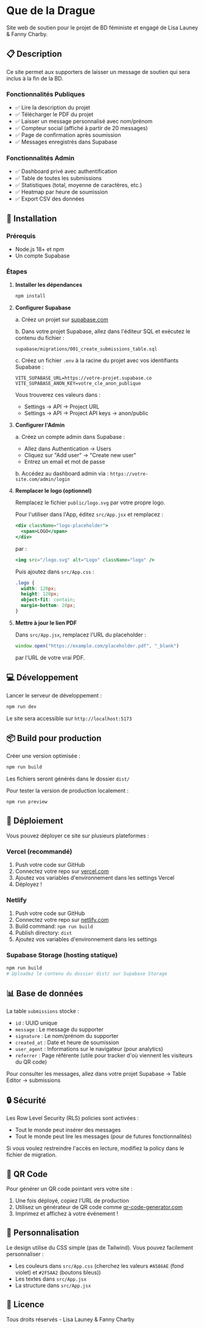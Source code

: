 # Que de la Drague

Site web de soutien pour le projet de BD féministe et engagé de Lisa Launey & Fanny Charby.

## 📋 Description

Ce site permet aux supporters de laisser un message de soutien qui sera inclus à la fin de la BD.

### Fonctionnalités Publiques

- ✅ Lire la description du projet
- ✅ Télécharger le PDF du projet
- ✅ Laisser un message personnalisé avec nom/prénom
- ✅ Compteur social (affiché à partir de 20 messages)
- ✅ Page de confirmation après soumission
- ✅ Messages enregistrés dans Supabase

### Fonctionnalités Admin

- ✅ Dashboard privé avec authentification
- ✅ Table de toutes les submissions
- ✅ Statistiques (total, moyenne de caractères, etc.)
- ✅ Heatmap par heure de soumission
- ✅ Export CSV des données

## 🚀 Installation

### Prérequis

- Node.js 18+ et npm
- Un compte Supabase

### Étapes

1. **Installer les dépendances**

   ```bash
   npm install
   ```

2. **Configurer Supabase**

   a. Créez un projet sur [supabase.com](https://supabase.com)

   b. Dans votre projet Supabase, allez dans l'éditeur SQL et exécutez le contenu du fichier :

   ```
   supabase/migrations/001_create_submissions_table.sql
   ```

   c. Créez un fichier `.env` à la racine du projet avec vos identifiants Supabase :

   ```env
   VITE_SUPABASE_URL=https://votre-projet.supabase.co
   VITE_SUPABASE_ANON_KEY=votre_cle_anon_publique
   ```

   Vous trouverez ces valeurs dans :

   - Settings → API → Project URL
   - Settings → API → Project API keys → anon/public

3. **Configurer l'Admin**

   a. Créez un compte admin dans Supabase :

   - Allez dans Authentication → Users
   - Cliquez sur "Add user" → "Create new user"
   - Entrez un email et mot de passe

   b. Accédez au dashboard admin via : `https://votre-site.com/admin/login`

4. **Remplacer le logo (optionnel)**

   Remplacez le fichier `public/logo.svg` par votre propre logo.

   Pour l'utiliser dans l'App, éditez `src/App.jsx` et remplacez :

   ```jsx
   <div className="logo-placeholder">
     <span>LOGO</span>
   </div>
   ```

   par :

   ```jsx
   <img src="/logo.svg" alt="Logo" className="logo" />
   ```

   Puis ajoutez dans `src/App.css` :

   ```css
   .logo {
     width: 120px;
     height: 120px;
     object-fit: contain;
     margin-bottom: 20px;
   }
   ```

5. **Mettre à jour le lien PDF**

   Dans `src/App.jsx`, remplacez l'URL du placeholder :

   ```jsx
   window.open("https://example.com/placeholder.pdf", "_blank")
   ```

   par l'URL de votre vrai PDF.

## 💻 Développement

Lancer le serveur de développement :

```bash
npm run dev
```

Le site sera accessible sur `http://localhost:5173`

## 📦 Build pour production

Créer une version optimisée :

```bash
npm run build
```

Les fichiers seront générés dans le dossier `dist/`

Pour tester la version de production localement :

```bash
npm run preview
```

## 🚢 Déploiement

Vous pouvez déployer ce site sur plusieurs plateformes :

### Vercel (recommandé)

1. Push votre code sur GitHub
2. Connectez votre repo sur [vercel.com](https://vercel.com)
3. Ajoutez vos variables d'environnement dans les settings Vercel
4. Déployez !

### Netlify

1. Push votre code sur GitHub
2. Connectez votre repo sur [netlify.com](https://netlify.com)
3. Build command: `npm run build`
4. Publish directory: `dist`
5. Ajoutez vos variables d'environnement dans les settings

### Supabase Storage (hosting statique)

```bash
npm run build
# Uploadez le contenu du dossier dist/ sur Supabase Storage
```

## 📊 Base de données

La table `submissions` stocke :

- `id` : UUID unique
- `message` : Le message du supporter
- `signature` : Le nom/prénom du supporter
- `created_at` : Date et heure de soumission
- `user_agent` : Informations sur le navigateur (pour analytics)
- `referrer` : Page référente (utile pour tracker d'où viennent les visiteurs du QR code)

Pour consulter les messages, allez dans votre projet Supabase → Table Editor → submissions

## 🔒 Sécurité

Les Row Level Security (RLS) policies sont activées :

- Tout le monde peut insérer des messages
- Tout le monde peut lire les messages (pour de futures fonctionnalités)

Si vous voulez restreindre l'accès en lecture, modifiez la policy dans le fichier de migration.

## 📱 QR Code

Pour générer un QR code pointant vers votre site :

1. Une fois déployé, copiez l'URL de production
2. Utilisez un générateur de QR code comme [qr-code-generator.com](https://www.qr-code-generator.com/)
3. Imprimez et affichez à votre événement !

## 🎨 Personnalisation

Le design utilise du CSS simple (pas de Tailwind). Vous pouvez facilement personnaliser :

- Les couleurs dans `src/App.css` (cherchez les valeurs `#A586AE` (fond violet) et `#2F5AA2` (boutons bleus))
- Les textes dans `src/App.jsx`
- La structure dans `src/App.jsx`

## 📄 Licence

Tous droits réservés - Lisa Launey & Fanny Charby
